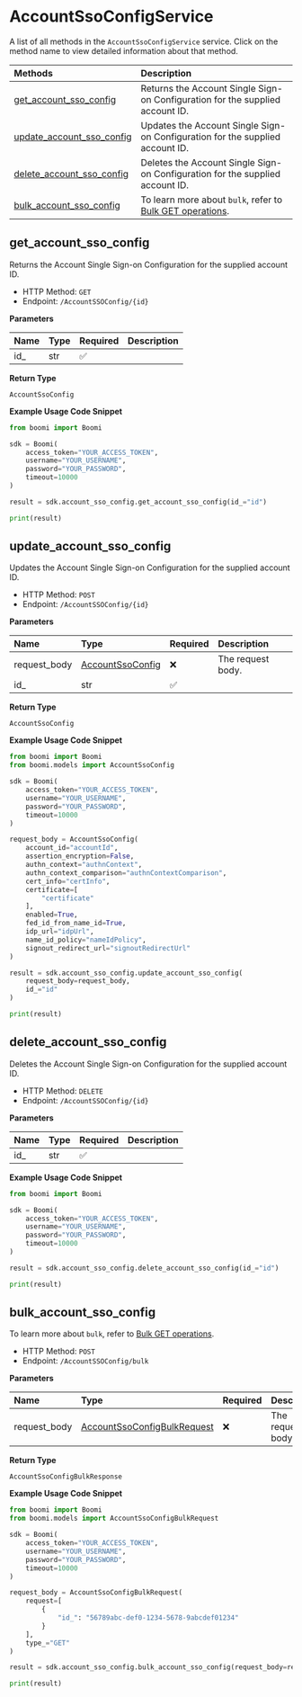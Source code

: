 # AccountSsoConfigService

A list of all methods in the `AccountSsoConfigService` service. Click on the method name to view detailed information about that method.

| Methods                                                 | Description                                                                                            |
| :------------------------------------------------------ | :----------------------------------------------------------------------------------------------------- |
| [get_account_sso_config](#get_account_sso_config)       | Returns the Account Single Sign-on Configuration for the supplied account ID.                          |
| [update_account_sso_config](#update_account_sso_config) | Updates the Account Single Sign-on Configuration for the supplied account ID.                          |
| [delete_account_sso_config](#delete_account_sso_config) | Deletes the Account Single Sign-on Configuration for the supplied account ID.                          |
| [bulk_account_sso_config](#bulk_account_sso_config)     | To learn more about `bulk`, refer to [Bulk GET operations](#section/Introduction/Bulk-GET-operations). |

## get_account_sso_config

Returns the Account Single Sign-on Configuration for the supplied account ID.

- HTTP Method: `GET`
- Endpoint: `/AccountSSOConfig/{id}`

**Parameters**

| Name | Type | Required | Description |
| :--- | :--- | :------- | :---------- |
| id\_ | str  | ✅       |             |

**Return Type**

`AccountSsoConfig`

**Example Usage Code Snippet**

```python
from boomi import Boomi

sdk = Boomi(
    access_token="YOUR_ACCESS_TOKEN",
    username="YOUR_USERNAME",
    password="YOUR_PASSWORD",
    timeout=10000
)

result = sdk.account_sso_config.get_account_sso_config(id_="id")

print(result)
```

## update_account_sso_config

Updates the Account Single Sign-on Configuration for the supplied account ID.

- HTTP Method: `POST`
- Endpoint: `/AccountSSOConfig/{id}`

**Parameters**

| Name         | Type                                              | Required | Description       |
| :----------- | :------------------------------------------------ | :------- | :---------------- |
| request_body | [AccountSsoConfig](../models/AccountSsoConfig.md) | ❌       | The request body. |
| id\_         | str                                               | ✅       |                   |

**Return Type**

`AccountSsoConfig`

**Example Usage Code Snippet**

```python
from boomi import Boomi
from boomi.models import AccountSsoConfig

sdk = Boomi(
    access_token="YOUR_ACCESS_TOKEN",
    username="YOUR_USERNAME",
    password="YOUR_PASSWORD",
    timeout=10000
)

request_body = AccountSsoConfig(
    account_id="accountId",
    assertion_encryption=False,
    authn_context="authnContext",
    authn_context_comparison="authnContextComparison",
    cert_info="certInfo",
    certificate=[
        "certificate"
    ],
    enabled=True,
    fed_id_from_name_id=True,
    idp_url="idpUrl",
    name_id_policy="nameIdPolicy",
    signout_redirect_url="signoutRedirectUrl"
)

result = sdk.account_sso_config.update_account_sso_config(
    request_body=request_body,
    id_="id"
)

print(result)
```

## delete_account_sso_config

Deletes the Account Single Sign-on Configuration for the supplied account ID.

- HTTP Method: `DELETE`
- Endpoint: `/AccountSSOConfig/{id}`

**Parameters**

| Name | Type | Required | Description |
| :--- | :--- | :------- | :---------- |
| id\_ | str  | ✅       |             |

**Example Usage Code Snippet**

```python
from boomi import Boomi

sdk = Boomi(
    access_token="YOUR_ACCESS_TOKEN",
    username="YOUR_USERNAME",
    password="YOUR_PASSWORD",
    timeout=10000
)

result = sdk.account_sso_config.delete_account_sso_config(id_="id")

print(result)
```

## bulk_account_sso_config

To learn more about `bulk`, refer to [Bulk GET operations](#section/Introduction/Bulk-GET-operations).

- HTTP Method: `POST`
- Endpoint: `/AccountSSOConfig/bulk`

**Parameters**

| Name         | Type                                                                    | Required | Description       |
| :----------- | :---------------------------------------------------------------------- | :------- | :---------------- |
| request_body | [AccountSsoConfigBulkRequest](../models/AccountSsoConfigBulkRequest.md) | ❌       | The request body. |

**Return Type**

`AccountSsoConfigBulkResponse`

**Example Usage Code Snippet**

```python
from boomi import Boomi
from boomi.models import AccountSsoConfigBulkRequest

sdk = Boomi(
    access_token="YOUR_ACCESS_TOKEN",
    username="YOUR_USERNAME",
    password="YOUR_PASSWORD",
    timeout=10000
)

request_body = AccountSsoConfigBulkRequest(
    request=[
        {
            "id_": "56789abc-def0-1234-5678-9abcdef01234"
        }
    ],
    type_="GET"
)

result = sdk.account_sso_config.bulk_account_sso_config(request_body=request_body)

print(result)
```

